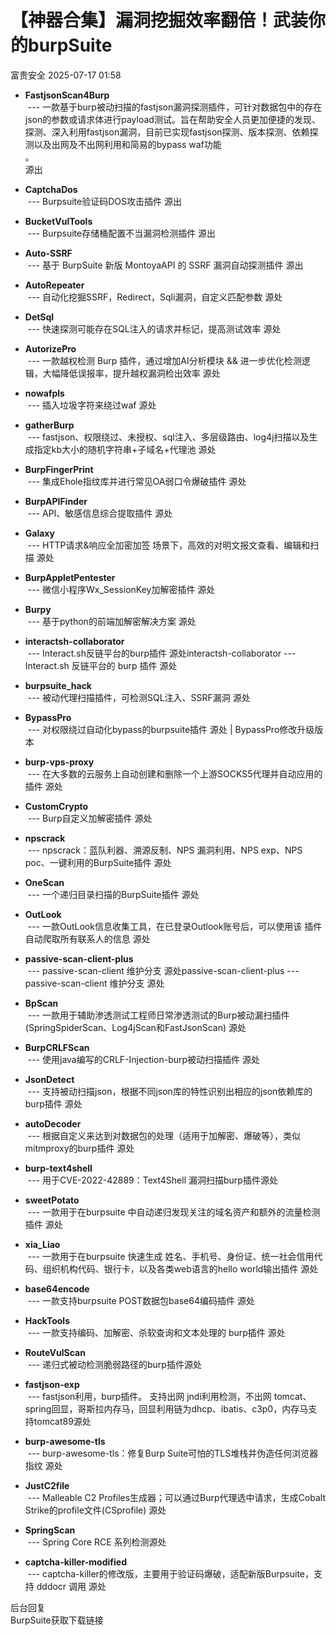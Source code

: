 #  【神器合集】漏洞挖掘效率翻倍！武装你的burpSuite  
 富贵安全   2025-07-17 01:58  
  
- **FastjsonScan4Burp**  
 --- 一款基于burp被动扫描的fastjson漏洞探测插件，可针对数据包中的存在json的参数或请求体进行payload测试。旨在帮助安全人员更加便捷的发现、探测、深入利用fastjson漏洞，目前已实现fastjson探测、版本探测、依赖探测以及出网及不出网利用和简易的bypass waf功能  
。   
源出  
  
- **CaptchaDos**  
 --- Burpsuite验证码DOS攻击插件 源出  
  
- **BucketVulTools**  
 --- Burpsuite存储桶配置不当漏洞检测插件 源出  
  
- **Auto-SSRF**  
 --- 基于 BurpSuite 新版 MontoyaAPI 的 SSRF 漏洞自动探测插件 源出  
  
- **AutoRepeater**  
 --- 自动化挖掘SSRF，Redirect，Sqli漏洞，自定义匹配参数 源处  
  
- **DetSql**  
 --- 快速探测可能存在SQL注入的请求并标记，提高测试效率 源处  
  
- **AutorizePro**  
 --- 一款越权检测 Burp 插件，通过增加AI分析模块 && 进一步优化检测逻辑，大幅降低误报率，提升越权漏洞检出效率 源处  
  
- **nowafpls**  
 --- 插入垃圾字符来绕过waf 源处  
  
- **gatherBurp**  
 --- fastjson、权限绕过、未授权、sql注入、多层级路由、log4j扫描以及生成指定kb大小的随机字符串+子域名+代理池 源处  
  
- **BurpFingerPrint**  
 --- 集成Ehole指纹库并进行常见OA弱口令爆破插件 源处  
  
- **BurpAPIFinder**  
 --- API、敏感信息综合提取插件 源处  
  
- **Galaxy**  
 --- HTTP请求&响应全加密加签 场景下，高效的对明文报文查看、编辑和扫描 源处  
  
- **BurpAppletPentester**  
 --- 微信小程序Wx_SessionKey加解密插件 源处  
  
- **Burpy**  
 --- 基于python的前端加解密解决方案 源处  
  
- **interactsh-collaborator**  
 --- Interact.sh反链平台的burp插件 源处interactsh-collaborator --- Interact.sh 反链平台的 burp 插件 源处  
  
- **burpsuite_hack**  
 --- 被动代理扫描插件，可检测SQL注入、SSRF漏洞 源处  
  
- **BypassPro**  
 --- 对权限绕过自动化bypass的burpsuite插件 源处 | BypassPro修改升级版本  
  
- **burp-vps-proxy**  
 --- 在大多数的云服务上自动创建和删除一个上游SOCKS5代理并自动应用的插件 源处  
  
- **CustomCrypto**  
 --- Burp自定义加解密插件 源处  
  
- **npscrack**  
 --- npscrack：蓝队利器、溯源反制、NPS 漏洞利用、NPS exp、NPS poc、一键利用的BurpSuite插件 源处  
  
- **OneScan**  
 --- 一个递归目录扫描的BurpSuite插件 源处  
  
- **OutLook**  
 --- 一款OutLook信息收集工具，在已登录Outlook账号后，可以使用该 插件自动爬取所有联系人的信息 源处  
  
- **passive-scan-client-plus**  
 --- passive-scan-client 维护分支 源处passive-scan-client-plus --- passive-scan-client 维护分支 源处  
  
- **BpScan**  
 --- 一款用于辅助渗透测试工程师日常渗透测试的Burp被动漏扫插件(SpringSpiderScan、Log4jScan和FastJsonScan) 源处  
  
- **BurpCRLFScan**  
 --- 使用java编写的CRLF-Injection-burp被动扫描插件 源处  
  
- **JsonDetect**  
 --- 支持被动扫描json，根据不同json库的特性识别出相应的json依赖库的burp插件 源处  
  
- **autoDecoder**  
 --- 根据自定义来达到对数据包的处理（适用于加解密、爆破等），类似mitmproxy的burp插件 源处  
  
- **burp-text4shell**  
 --- 用于CVE-2022-42889：Text4Shell 漏洞扫描burp插件源处  
  
- **sweetPotato**  
 --- 一款用于在burpsuite 中自动递归发现关注的域名资产和额外的流量检测插件 源处  
  
- **xia_Liao**  
 --- 一款用于在burpsuite 快速生成 姓名、手机号、身份证、统一社会信用代码、组织机构代码、银行卡，以及各类web语言的hello world输出插件 源处  
  
- **base64encode**  
 --- 一款支持burpsuite POST数据包base64编码插件 源处  
  
- **HackTools**  
 --- 一款支持编码、加解密、杀软查询和文本处理的 burp插件 源处  
  
- **RouteVulScan**  
 --- 递归式被动检测脆弱路径的burp插件源处  
  
- **fastjson-exp**  
 --- fastjson利用，burp插件。 支持出网 jndi利用检测，不出网 tomcat、spring回显，哥斯拉内存马，回显利用链为dhcp、ibatis、c3p0，内存马支持tomcat89源处  
  
- **burp-awesome-tls**  
 --- burp-awesome-tls：修复Burp Suite可怕的TLS堆栈并伪造任何浏览器指纹 源处  
  
- **JustC2file**  
 --- Malleable C2 Profiles生成器；可以通过Burp代理选中请求，生成Cobalt Strike的profile文件(CSprofile) 源处  
  
- **SpringScan**  
 --- Spring Core RCE 系列检测源处  
  
- **captcha-killer-modified**  
 --- captcha-killer的修改版，主要用于验证码爆破，适配新版Burpsuite，支持 dddocr 调用 源处   
  
  
后台回复  
BurpSuite获取下载链接  
  
